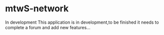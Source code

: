 # mtwS-network
In development
This application is in development,to be finished it needs to complete a forum and add new features...

